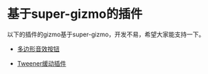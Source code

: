 # 基于super-gizmo的插件

以下的插件的gizmo基于super-gizmo，开发不易，希望大家能支持一下。

- [多边形音效按钮](https://store.cocos.com/#/resources/detail/2519)

- [Tweener缓动插件](https://store.cocos.com/#/resources/detail/2537)

  

